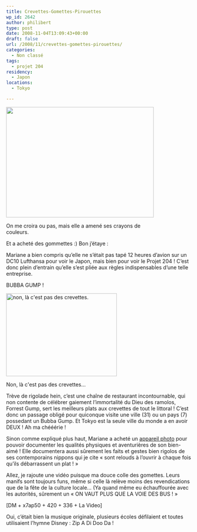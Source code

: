 ```yaml
---
title: Crevettes-Gomettes-Pirouettes
wp_id: 2642
author: philibert
type: post
date: 2008-11-04T13:09:43+00:00
draft: false
url: /2008/11/crevettes-gomettes-pirouettes/
categories:
  - Non classé
tags:
  - projet 204
residency:
  - Japon
locations:
  - Tokyo

---
```

<div id="attachment_508" class="wp-caption aligncenter" style="max-width: 400px">
  <a href="{{< aws >}}/uploads/img_4673.jpg" target="_blank"><img class="size-full wp-image-508" title="img_4673" src="{{< aws >}}/uploads/img_4673.jpg" alt="" width="400" height="300" /></a>
  
  <p class="wp-caption-text">
    On me croira ou pas, mais elle a amené ses crayons de couleurs.
  </p>
</div>

Et a acheté des gommettes :) Bon j&rsquo;étaye :

Mariane a bien compris qu&rsquo;elle ne s&rsquo;était pas tapé 12 heures d&rsquo;avion sur un DC10 Lufthansa pour voir le Japon, mais bien pour voir le Projet 204 ! C&rsquo;est donc plein d&rsquo;entrain qu&rsquo;elle s&rsquo;est pliée aux règles indispensables d&rsquo;une telle entreprise. 

BUBBA GUMP ! 

<div id="attachment_509" class="wp-caption alignright" style="max-width: 300px">
  <a href="{{< aws >}}/uploads/img_4616.jpg" target="_blank"><img class="size-medium wp-image-509 " title="img_4616" src="{{< aws >}}/uploads/img_4616-300x225.jpg" alt="non, là c'est pas des crevettes." width="300" height="225" /></a>
  
  <p class="wp-caption-text">
    Non, là c'est pas des crevettes...
  </p>
</div>

Trève de rigolade hein, c&rsquo;est une chaîne de restaurant incontournable, qui non contente de célébrer gaiement l&rsquo;immortalité du Dieu des ramolos, Forrest Gump, sert les meilleurs plats aux crevettes de tout le littoral ! C&rsquo;est donc un passage obligé pour quiconque visite une ville (31) ou un pays (7) possedant un Bubba Gump. Et Tokyo est la seule ville du monde a en avoir DEUX ! Ah ma chééérie ! 

Sinon comme expliqué plus haut, Mariane a acheté un <a title="Oh qu'il est beau !" href="http://www.gatzet.com/WordPress/wp-content{{< aws >}}/uploads/2008/02/20080204170414670_480x352.jpg" target="_blank">appareil photo</a> pour pouvoir documenter les qualités physiques et aventurières de son bien-aimé ! Elle documentera aussi sûrement les faits et gestes bien rigolos de ses contemporains nippons qui je cite « sont relouds à l&rsquo;ouvrir à chaque fois qu&rsquo;ils débarrassent un plat ! »

Allez, je rajoute une vidéo puisque ma douce colle des gomettes. Leurs manifs sont toujours funs, même si celle là relève moins des revendications que de la fête de la culture locale&#8230; (Ya quand même eu échauffourée avec les autorités, sûrement un « ON VAUT PLUS QUE LA VOIE DES BUS ! »

[DM + x7ap50 + 420 + 336 + La Video]

Oui, c&rsquo;était bien la musique originale, plusieurs écoles défilaient et toutes utilisaient l&rsquo;hymne Disney : Zip A Di Doo Da !